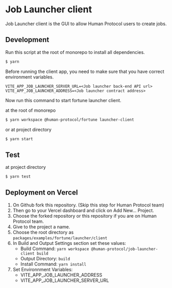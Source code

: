 # Job Launcher client
Job Launcher client is the GUI to allow Human Protocol users to create jobs.

## Development

Run this script at the root of monorepo to install all dependencies.

```bash
$ yarn
```

Before running the client app, you need to make sure that you have correct environment variables.

```
VITE_APP_JOB_LAUNCHER_SERVER_URL=<Job launcher back-end API url>
VITE_APP_JOB_LAUNCHER_ADDRESS=<Job launcher contract address>
```

Now run this command to start fortune launcher client.

at the root of monorepo
```bash
$ yarn workspace @human-protocol/fortune launcher-client
```

or at project directory
```bash
$ yarn start
```

## Test

at project directory
```bash
$ yarn test
``` 

## Deployment on Vercel
1. On Github fork this repository. (Skip this step for Human Protocol team)
2. Then go to your Vercel dashboard and click on Add New... Project.
3. Choose the forked repository or this repository if you are on Human Protocol team.
4. Give to the project a name.
5. Choose the root directory as `packages/examples/fortune/launcher/client`
6. In Build and Output Settings section set these values:
    - Build Command: `yarn workspace @human-protocol/job-launcher-client build`
    - Output Directory: `build`
    - Install Command: `yarn install`
7. Set Environnment Variables:
    - VITE_APP_JOB_LAUNCHER_ADDRESS
    - VITE_APP_JOB_LAUNCHER_SERVER_URL
